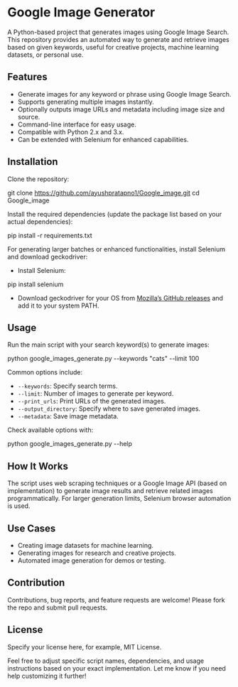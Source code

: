 # Google Image Generator

A Python-based project that generates images using Google Image Search. This repository provides an automated way to generate and retrieve images based on given keywords, useful for creative projects, machine learning datasets, or personal use.

## Features

- Generate images for any keyword or phrase using Google Image Search.
- Supports generating multiple images instantly.
- Optionally outputs image URLs and metadata including image size and source.
- Command-line interface for easy usage.
- Compatible with Python 2.x and 3.x.
- Can be extended with Selenium for enhanced capabilities.

## Installation

Clone the repository:

git clone https://github.com/ayushpratapno1/Google_image.git
cd Google_image


Install the required dependencies (update the package list based on your actual dependencies):

pip install -r requirements.txt

For generating larger batches or enhanced functionalities, install Selenium and download geckodriver:

- Install Selenium:

pip install selenium

- Download geckodriver for your OS from [Mozilla’s GitHub releases](https://github.com/mozilla/geckodriver/releases) and add it to your system PATH.

## Usage

Run the main script with your search keyword(s) to generate images:

python google_images_generate.py --keywords "cats" --limit 100

Common options include:

- `--keywords`: Specify search terms.
- `--limit`: Number of images to generate per keyword.
- `--print_urls`: Print URLs of the generated images.
- `--output_directory`: Specify where to save generated images.
- `--metadata`: Save image metadata.

Check available options with:

python google_images_generate.py --help

## How It Works

The script uses web scraping techniques or a Google Image API (based on implementation) to generate image results and retrieve related images programmatically. For larger generation limits, Selenium browser automation is used.

## Use Cases

- Creating image datasets for machine learning.
- Generating images for research and creative projects.
- Automated image generation for demos or testing.

## Contribution

Contributions, bug reports, and feature requests are welcome! Please fork the repo and submit pull requests.

## License

Specify your license here, for example, MIT License.

Feel free to adjust specific script names, dependencies, and usage instructions based on your exact implementation. Let me know if you need help customizing it further!
